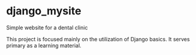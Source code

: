# django_mysite
Simple  website for a dental clinic 

This project is focused mainly on the utilization of Django basics. It serves primary as a learning material.
